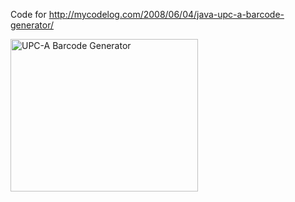 Code for http://mycodelog.com/2008/06/04/java-upc-a-barcode-generator/

<img  src="https://alibad.files.wordpress.com/2008/06/barcodegenerator.jpg?w=300" alt="UPC-A Barcode Generator" width="300" height="244" />